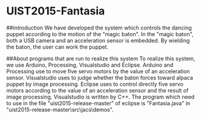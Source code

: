 # UIST2015-Fantasia
##introduction
We have developed the system which controls the dancing puppet according to the motion of the "magic baton". In the "magic baton", both a USB camera and an acceleration sensor is embedded. By wielding the baton, the user can work the puppet.

##About programs that are run to realize this system
To realize this system, we use Arduino, Processing, Visualstudio and Eclipse. Arduino and Processing use to move five servo motors by the value of an acceleration sensor. Visualstudio uses to judge whether the baton forces toward alpaca puppet by image processing. Eclipse uses to control directly five servo motors according to the value of an acceleration sensor and the result of image processing. Visualstudio is written by C++. The program which need to use in the file "uist2015-release-master" of eclipse is "Fantasia.java" in "uist2015-release-master\src\jacs\demos".
